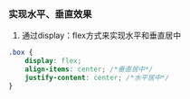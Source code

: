 ### 实现水平、垂直效果

1. 通过display：flex方式来实现水平和垂直居中

```css
.box {
    display: flex;
    align-items: center; /*垂直居中*/
    justify-content: center; /*水平居中*/
}
```